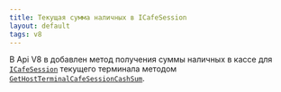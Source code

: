 ```yaml
---
title: Текущая сумма наличных в ICafeSession
layout: default
tags: v8
---
```


В Api V8 в добавлен метод получения суммы наличных в кассе для [`ICafeSession`](https://iiko.github.io/front.api.sdk/v8/html/T_Resto_Front_Api_Data_Device_ICafeSession.htm)
текущего терминала методом [`GetHostTerminalCafeSessionCashSum`](https://iiko.github.io/front.api.sdk/v8/html/M_Resto_Front_Api_IOperationService_GetHostTerminalCafeSessionCashSum.htm).